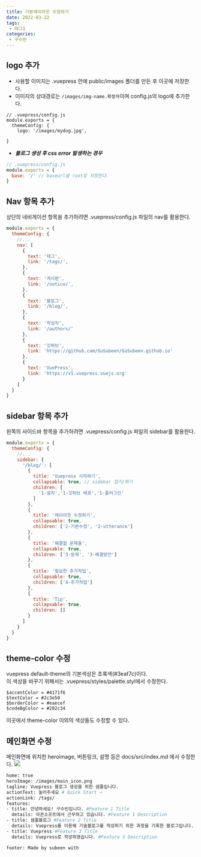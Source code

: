 ```yaml
---
title: 기본레이아웃 수정하기
date: 2022-03-22
tags:
 - 태그1
categories: 
 - 구수빈
---
```

## logo 추가
- 사용할 이미지는 .vuepress 안에 public/images 폴더를 만든 후 이곳에 저장한다.
- 이미지의 상대경로는 `/images/img-name.확장자`이며 config.js의 logo에 추가한다.
```js{4}
// .vuepress/config.js
module.exports = {
  themeConfig: {
    logo: '/images/mydog.jpg',

}  
```
- ***블로그 생성 후 css error 발생하는 경우***   
```js
// .vuepress/config.js
module.exports = {
  base: '/' // baseurl을 root로 지정한다.
}  
```  

## Nav 항목 추가
상단의 네비게이션 항목을 추가하려면 .vuepress/config.js 파일의 nav를 활용한다.
```js
module.exports = {
  themeConfig: {
    //...
    nav: [
      {
        text: '태그',
        link: '/tags/',
      },
      {
        text: '게시판',
        link: '/notice/',
      },
      {
        text: '블로그',
        link: '/blog/',
      },
      {
        text: '작성자',
        link: '/authors/'
      },
      {
        text: '깃허브',
        link: 'https://github.com/GuSubeen/GuSubeen.github.io'
      },
      {
        text: 'VuePress',
        link: 'https://v1.vuepress.vuejs.org'
      }
    ]
  }
}
```
## sidebar 항목 추가
왼쪽의 사이드바 항목을 추가하려면 .vuepress/config.js 파일의 sidebar를 활용한다.
```js
module.exports = {
  themeConfig: {
    //...
    sidebar: {
      '/blog/': [
        {
          title: 'Vuepress 시작하기',
          collapsable: true, // sidebar 접기/펴기
          children: [ 
            '1-설치','1-깃허브 배포','1-플러그인'
          ]
        },
        {
          title: '레이아웃 수정하기',
          collapsable: true, 
          children: ['2-기본수정', '2-utterance']
        },
        {
          title: '해결할 문제들',
          collapsable: true, 
          children: ['3-문제', '3-해결방안']
        },
        {
          title: '필요한 추가작업',
          collapsable: true, 
          children: ['4-추가작업']
        },
        {
          title: 'Tip',
          collapsable: true, 
          children: []
        }
      ]
    }
  }
}
```

## theme-color 수정
vuepress default-theme의 기본색상은 초록색(#3eaf7c)이다.  
이 색상을 바꾸기 위해서는 .vuepress/styles/palette.styl에서 수정한다.
```styl{1}
$accentColor = #4171f6 
$textColor = #2c3e50
$borderColor = #eaecef
$codeBgColor = #282c34
```
이곳에서 theme-color 이외의 색상들도 수정할 수 있다.

## 메인화면 수정
메인화면에 위치한 heroimage, 버튼링크, 설명 등은 docs/src/index.md 에서 수정한다.
![](/images/main2.png)

```bash
home: true
heroImage: /images/main_icon.png
tagline: Vuepress 블로그 생성을 위한 샘플입니다.
actionText: 눌러주세요 # Quick Start →
actionLink: /tags/
features:
- title: 안녕하세요! 구수빈입니다. #Feature 1 Title
  details: 아콘소프트에서 근무하고 있습니다. #Feature 1 Description
- title: 샘플블로그 #Feature 2 Title
  details: Vuepress를 이용해 기술블로그를 작성하기 위한 과정을 기록한 블로그입니다. #Feature 2 Description
- title: Vuepress #Feature 3 Title
  details: Vuepress로 작성하였습니다. #Feature 3 Description

footer: Made by subeen with 
```
